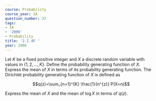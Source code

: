 ```yaml
---
course: Probability
course_year: IA
question_number: 37
tags:
- IA
- '2006'
- Probability
title: '2.I.4F '
year: 2006
---
```



Let $K$ be a fixed positive integer and $X$ a discrete random variable with values in $\{1,2, \ldots, K\}$. Define the probability generating function of $X$. Express the mean of $X$ in terms of its probability generating function. The Dirichlet probability generating function of $X$ is defined as

$$q(z)=\sum_{n=1}^{K} \frac{1}{n^{z}} P(X=n)$$

Express the mean of $X$ and the mean of $\log X$ in terms of $q(z)$.